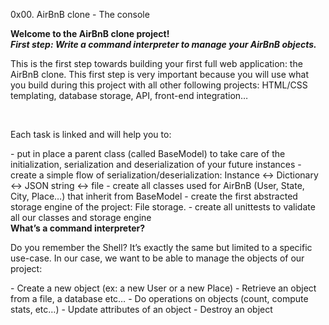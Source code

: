 0x00. AirBnB clone - The console


<b>Welcome to the AirBnB clone project!</b><br>
<b><i>First step: Write a command interpreter to manage your AirBnB objects.</i></b>
<p>This is the first step towards building your first full web application: the AirBnB clone. This first step is very important because you will use what you build during this project with all other following projects: HTML/CSS templating, database storage, API, front-end integration…</p><br>
<p>Each task is linked and will help you to:</p>
- put in place a parent class (called BaseModel) to take care of the initialization, serialization and deserialization of your future instances
- create a simple flow of serialization/deserialization: Instance <-> Dictionary <-> JSON string <-> file
- create all classes used for AirBnB (User, State, City, Place…) that inherit from BaseModel
- create the first abstracted storage engine of the project: File storage.
- create all unittests to validate all our classes and storage engine
<br>
<b>What’s a command interpreter?</b><br>
<p>Do you remember the Shell? It’s exactly the same but limited to a specific use-case. In our case, we want to be able to manage the objects of our project:</p>
- Create a new object (ex: a new User or a new Place)
- Retrieve an object from a file, a database etc…
- Do operations on objects (count, compute stats, etc…)
- Update attributes of an object
- Destroy an object
